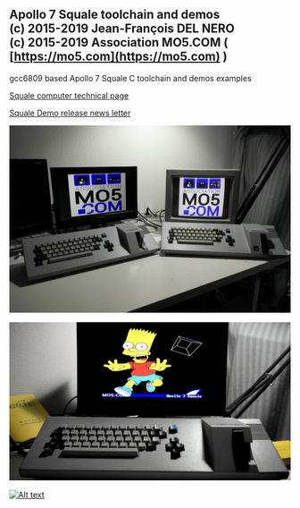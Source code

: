 Apollo 7 Squale toolchain and demos  
(c) 2015-2019 Jean-François DEL NERO  
(c) 2015-2019 Association MO5.COM ( [https://mo5.com](https://mo5.com) )
---

gcc6809 based Apollo 7 Squale C toolchain and demos examples

[Squale computer technical page](http://hxc2001.free.fr/Squale/index.html)

[Squale Demo release news letter](http://mag.mo5.com/actu/172742/mo5-com-presente-la-toute-premiere-demo-sur-squale)

![Squale_mo5](https://raw.githubusercontent.com/jfdelnero/Apollo_7_Squale/master/doc/imgs/Squales_MO5.jpg)

![Squale_demo](https://raw.githubusercontent.com/jfdelnero/Apollo_7_Squale/master/doc/imgs/Squale_Demo.png)

[![Alt text](https://img.youtube.com/vi/cp6OLa2aaII/0.jpg)](https://www.youtube.com/watch?v=cp6OLa2aaII)

